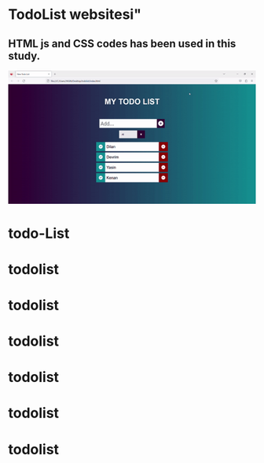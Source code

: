 <h1> TodoList websitesi"

<h2> HTML js and CSS codes has been used in this study.</h2>

![](ana.gif)
# todo-List
# todolist
# todolist
# todolist
# todolist
# todolist
# todolist
